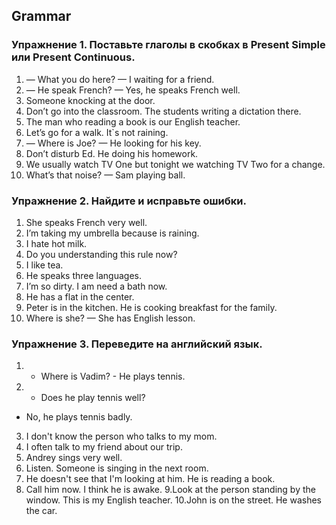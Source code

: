 ## Grammar

### Упражнение 1. Поставьте глаголы в скобках в Present Simple или Present Continuous.

1. — What you do here? — I waiting  for a friend.
2. — He speak French? — Yes, he speaks  French well.
3. Someone knocking at the door.
4. Don’t go into the classroom. The students writing a dictation there.
5. The man who reading a book is our English teacher.
6. Let’s go for a walk. It`s not raining.
7.  — Where is Joe? — He looking for his key.
8. Don’t disturb Ed. He doing his homework.
9. We usually watch TV One but tonight we watching TV Two for a change.
10. What’s that noise? — Sam playing ball.

### Упражнение 2. Найдите и исправьте ошибки.

1. She speaks French very well.
2. I’m taking my umbrella because is raining.
3. I hate hot milk.
4. Do you understanding this rule now?
5. I like tea.
6. He speaks three languages.
7. I’m so dirty. I am need a bath now.
8. He has a flat in the center.
9. Peter is in the kitchen. He is cooking breakfast for the family.
10. Where is she? — She has English lesson.

### Упражнение 3. Переведите на английский язык.

1. - Where is Vadim? - He plays tennis.
2.  - Does he play tennis well?
   - No, he plays tennis badly.
3. I don't know the person who talks to my mom.
4. I often talk to my friend about our trip.
5. Andrey sings very well.
6. Listen. Someone is singing in the next room.
7. He doesn't see that I'm looking at him. He is reading a book.
8. Call him now. I think he is awake.
9.Look at the person standing by the window. This is my English teacher.
10.John is on the street. He washes the car.
